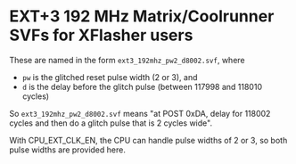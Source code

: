 # EXT+3 192 MHz Matrix/Coolrunner SVFs for XFlasher users

These are named in the form `ext3_192mhz_pw2_d8002.svf`, where

- `pw` is the glitched reset pulse width (2 or 3), and
- `d` is the delay before the glitch pulse (between 117998 and 118010 cycles)

So `ext3_192mhz_pw2_d8002.svf` means "at POST 0xDA, delay for 118002 cycles and then do a glitch pulse that is 2 cycles wide".

With CPU_EXT_CLK_EN, the CPU can handle pulse widths of 2 or 3, so both pulse widths are provided here.
